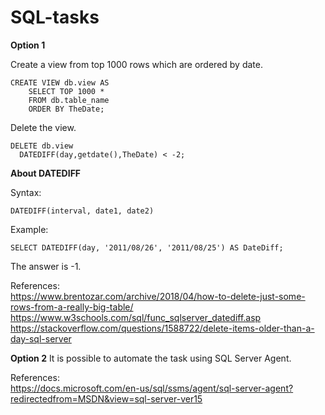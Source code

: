 # SQL-tasks

**Option 1**

Create a view from top 1000 rows which are ordered by date. 
```
CREATE VIEW db.view AS
    SELECT TOP 1000 *
    FROM db.table_name
    ORDER BY TheDate;
```
Delete the view.
```
DELETE db.view
  DATEDIFF(day,getdate(),TheDate) < -2;
```

**About DATEDIFF**

Syntax:
```
DATEDIFF(interval, date1, date2)
```
Example:
```
SELECT DATEDIFF(day, '2011/08/26', '2011/08/25') AS DateDiff;
```
The answer is -1.


References:  
https://www.brentozar.com/archive/2018/04/how-to-delete-just-some-rows-from-a-really-big-table/  
https://www.w3schools.com/sql/func_sqlserver_datediff.asp  
https://stackoverflow.com/questions/1588722/delete-items-older-than-a-day-sql-server


**Option 2**
It is possible to automate the task using SQL Server Agent.




References:   
https://docs.microsoft.com/en-us/sql/ssms/agent/sql-server-agent?redirectedfrom=MSDN&view=sql-server-ver15
